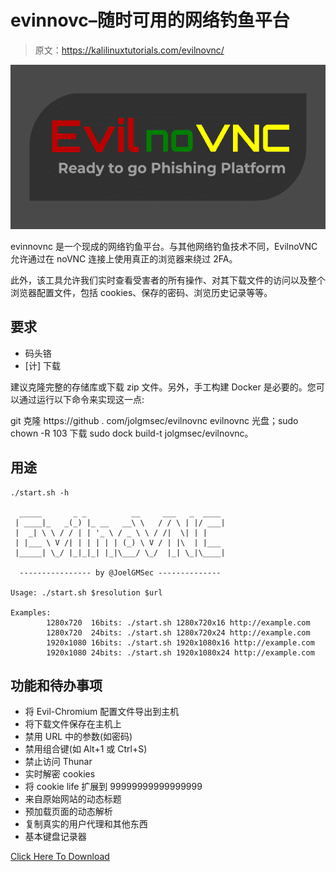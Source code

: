 # evinnovc–随时可用的网络钓鱼平台

> 原文：<https://kalilinuxtutorials.com/evilnovnc/>

[![](img//e7a72402f4e0a4a98b603c78a58dd8a3.png)](https://blogger.googleusercontent.com/img/b/R29vZ2xl/AVvXsEhexz-mxz3vDnKP96iHXd0NMEwp1_5uJZ4S7wiwOB8iweK1EcJFKhjTC1OrztPsTRTMNp1i_cpRiWS6gV39Hn_E-ytrfmBZPsu_jKy7W2eZU47HPk9yNl3lZ6UQN1X0CXS2ZyZN4HyK6wMKWu8R92oTM4DW8kV3x8f9zv8Kk4vP1gCnE6ooLgWyTJ2f/s728/EvilnoVNC.png)

evinnovnc 是一个现成的网络钓鱼平台。与其他网络钓鱼技术不同，EvilnoVNC 允许通过在 noVNC 连接上使用真正的浏览器来绕过 2FA。

此外，该工具允许我们实时查看受害者的所有操作、对其下载文件的访问以及整个浏览器配置文件，包括 cookies、保存的密码、浏览历史记录等等。

## **要求**

*   码头铬
*   [计] 下载

建议克隆完整的存储库或下载 zip 文件。另外，手工构建 Docker 是必要的。您可以通过运行以下命令来实现这一点:

git 克隆 https://github . com/jolgmsec/evilnovnc
evilnovnc 光盘；sudo chown -R 103 下载
sudo dock build-t jolgmsec/evilnovnc。

## **用途**

```
./start.sh -h

  _____       _ _          __     ___   _  ____ 
 | ____|_   _(_) |_ __   __\ \   / / \ | |/ ___|
 |  _| \ \ / / | | '_ \ / _ \ \ / /|  \| | |    
 | |___ \ V /| | | | | | (_) \ V / | |\  | |___ 
 |_____| \_/ |_|_|_| |_|\___/ \_/  |_| \_|\____| 

  ---------------- by @JoelGMSec --------------

Usage: ./start.sh $resolution $url

Examples:
        1280x720  16bits: ./start.sh 1280x720x16 http://example.com
        1280x720  24bits: ./start.sh 1280x720x24 http://example.com
        1920x1080 16bits: ./start.sh 1920x1080x16 http://example.com
        1920x1080 24bits: ./start.sh 1920x1080x24 http://example.com
```

## 功能和待办事项

*   将 Evil-Chromium 配置文件导出到主机
*   将下载文件保存在主机上
*   禁用 URL 中的参数(如密码)
*   禁用组合键(如 Alt+1 或 Ctrl+S)
*   禁止访问 Thunar
*   实时解密 cookies
*   将 cookie life 扩展到 99999999999999999
*   来自原始网站的动态标题
*   预加载页面的动态解析
*   复制真实的用户代理和其他东西
*   基本键盘记录器

[Click Here To Download](https://github.com/JoelGMSec/EvilnoVNC)